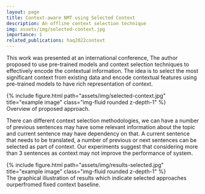 ```yaml
---
layout: page
title: Context-aware NMT using Selected Context
description: An offline context selection technique
img: assets/img/selected-context.jpg
importance: 1
related_publications: haq2022context
---
```


This work was presented at an international conference, The author proposed to use pre-trained models and context selection techniques to effectively encode the contextual information. The idea is to select the most significant context from existing data and encode contextual features using pre-trained models to have rich representation of context. 

<div class="row">
    <div class="col-sm mt-3 mt-md-0">
        {% include figure.html path="assets/img/selected-context.jpg" title="example image" class="img-fluid rounded z-depth-1" %}
    </div>
</div>
<div class="caption">
    Overview of proposed approach. 
</div>

There can different context selection methodologies, we can have a number of previous sentences may have some relevant information about the topic and current sentence may have dependency on that. A current sentence that needs to be translated, a number of previous or next sentences can be selected as part of context. Our experiments suggest that considering more than 3 sentences as context may not improve the performance of system. 

<div class="row">
    <div class="col-sm mt-3 mt-md-0">
        {% include figure.html path="assets/img/results-selected.jpg" title="example image" class="img-fluid rounded z-depth-1" %}
    </div>
</div>
<div class="caption">
    The graphical illustration of results which indicate selected approaches ourperfromed fixed context baseline.  
</div>



